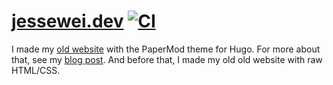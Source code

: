 # [jessewei.dev](https://jessewei.dev) [![CI](https://github.com/jesse-wei/jessewei.dev/actions/workflows/deploy.yml/badge.svg)](https://github.com/jesse-wei/jessewei.dev/actions/workflows/deploy.yml)

I made my [old website](https://main--cheerful-mousse-b9d87b.netlify.app/) with the PaperMod theme for Hugo. For more about that, see my [blog post](https://jessewei.dev/blog/2023/papermod/). And before that, I made my old old website with raw HTML/CSS.
